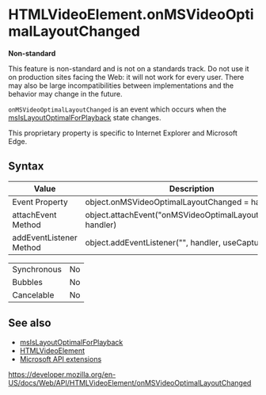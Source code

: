 # HTMLVideoElement.onMSVideoOptimalLayoutChanged

**Non-standard**

This feature is non-standard and is not on a standards track. Do not use it on production sites facing the Web: it will not work for every user. There may also be large incompatibilities between implementations and the behavior may change in the future.

`onMSVideoOptimalLayoutChanged` is an event which occurs when the [msIsLayoutOptimalForPlayback](msislayoutoptimalforplayback) state changes.

This proprietary property is specific to Internet Explorer and Microsoft Edge.

## Syntax

<table><thead><tr class="header"><th>Value</th><th>Description</th></tr></thead><tbody><tr class="odd"><td>Event Property</td><td>object.onMSVideoOptimalLayoutChanged = handler;</td></tr><tr class="even"><td>attachEvent Method</td><td>object.attachEvent("onMSVideoOptimalLayoutChanged", handler)</td></tr><tr class="odd"><td>addEventListener Method</td><td>object.addEventListener("", handler, useCapture)</td></tr></tbody></table>

<table><tbody><tr class="odd"><td>Synchronous</td><td>No</td></tr><tr class="even"><td>Bubbles</td><td>No</td></tr><tr class="odd"><td>Cancelable</td><td>No</td></tr></tbody></table>

## See also

- [msIsLayoutOptimalForPlayback](msislayoutoptimalforplayback)
- [HTMLVideoElement](../htmlvideoelement)
- [Microsoft API extensions](../microsoft_extensions)

<a href="https://developer.mozilla.org/en-US/docs/Web/API/HTMLVideoElement/onMSVideoOptimalLayoutChanged" class="_attribution-link">https://developer.mozilla.org/en-US/docs/Web/API/HTMLVideoElement/onMSVideoOptimalLayoutChanged</a>
